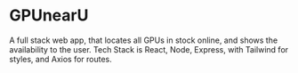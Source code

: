 # GPUnearU
A full stack web app, that locates all GPUs in stock online, and shows the availability to the user. Tech Stack is React, Node, Express, with Tailwind for styles, and Axios for routes.

